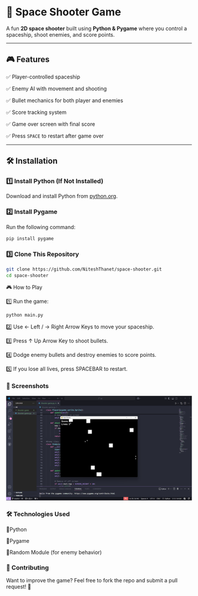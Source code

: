 # 🚀 Space Shooter Game

A fun **2D space shooter** built using **Python & Pygame** where you control a spaceship, shoot enemies, and score points.

---

## 🎮 Features
✅ Player-controlled spaceship  

✅ Enemy AI with movement and shooting  

✅ Bullet mechanics for both player and enemies  

✅ Score tracking system  

✅ Game over screen with final score  

✅ Press `SPACE` to restart after game over  


---

## 🛠️ Installation

### 1️⃣ Install Python (If Not Installed)

Download and install Python from [python.org](https://www.python.org/downloads/).

### 2️⃣ Install Pygame

Run the following command:

```sh
pip install pygame
```
### 3️⃣ Clone This Repository

```sh
git clone https://github.com/NiteshThanet/space-shooter.git
cd space-shooter
```

🎮 How to Play

1️⃣ Run the game:

  ```sh
  python main.py
  ```

2️⃣ Use ← Left / → Right Arrow Keys to move your spaceship.

3️⃣ Press ↑ Up Arrow Key to shoot bullets.

4️⃣ Dodge enemy bullets and destroy enemies to score points.

5️⃣ If you lose all lives, press SPACEBAR to restart.


###  📸 Screenshots

![Gameplay Screenshot](docs/screenshot.png)



###  🛠️ Technologies Used

🔹Python

🔹Pygame

🔹Random Module (for enemy behavior)


### 🤝 Contributing

Want to improve the game? Feel free to fork the repo and submit a pull request! 🎯

